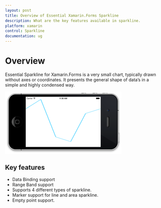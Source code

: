 ```yaml
---
layout: post
title: Overview of Essential Xamarin.Forms Sparkline
description: What are the key features available in sparkline.
platform: xamarin
control: Sparkline
documentation: ug
---
```


# Overview

Essential Sparkline for Xamarin.Forms is a very small chart, typically drawn without axes or coordinates. It presents the general shape of data’s in a simple and highly condensed way.

![](Overview_image/Overview.png)

## Key features

* Data Binding support
* Range Band support
* Supports 4 different types of sparkline.
* Marker support for line and area sparkline.
* Empty point support.

